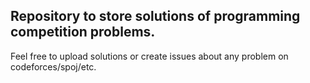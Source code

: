 ## Repository to store solutions of programming competition problems.

Feel free to upload solutions or create issues about any problem on codeforces/spoj/etc.
